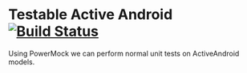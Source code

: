 # Testable Active Android [![Build Status](https://travis-ci.org/kaeawc/testable-active-android.svg?branch=master)](https://travis-ci.org/kaeawc/testable-active-android)

Using PowerMock we can perform normal unit tests on ActiveAndroid models.

